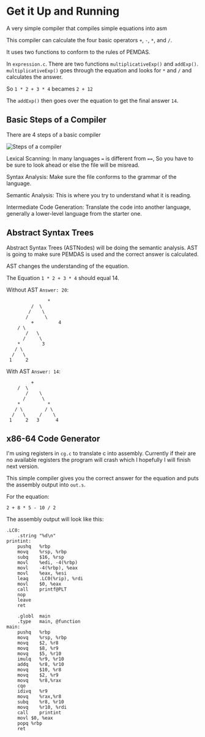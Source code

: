 # Get it Up and Running

A very simple compiler that compiles simple equations into asm

This compiler can calculate the four basic operators `+`, `-`, `*`, and `/`.

It uses two functions to conform to the rules of PEMDAS.

In `expression.c`. There are two functions `multiplicativeExp()` and `addExp()`. `multiplicativeExp()` goes through the equation and looks for `*` and `/` and calculates the answer.

So `1 * 2 + 3 * 4` becames `2 + 12`

The `addExp()` then goes over the equation to get the final answer `14`.

## Basic Steps of a Compiler

There are 4 steps of a basic compiler

![Steps of a compiler](https://github.com/CasterraDev/Little-C/blob/main/Up-And-Running/basics-of-a-compiler.jpg)

Lexical Scanning: In many languages `=` is different from `==`, So you have to be sure to look ahead or else the file will be misread.

Syntax Analysis: Make sure the file conforms to the grammar of the language.

Semantic Analysis: This is where you try to understand what it is reading.

Intermediate Code Generation: Translate the code into another language, generally a lower-level language from the starter one.

## Abstract Syntax Trees

Abstract Syntax Trees (ASTNodes) will be doing the semantic analysis. AST is going to make sure PEMDAS is used and the correct answer is calculated.

AST changes the understanding of the equation.

The Equation `1 * 2 + 3 * 4` should equal 14.

Without AST `Answer: 20`:
```
               *
	     /  \
	    /    \
	   /      \
         +         4
	/ \
       /   \
      /     \
    *        3
   / \
  /   \
 1     2
```

With AST `Answer: 14`:
```
         +
	/  \
       /    \
      /      \
    *          *
   / \        / \
  /   \     /    \
 1     2   3      4
```

## x86-64 Code Generator

I'm using registers in `cg.c` to translate c into assembly. Currently if their are no available registers the program will crash which I hopefully I will finish next version.

This simple compiler gives you the correct answer for the equation and puts the assembly output into `out.s`.

For the equation:

`2 + 8 * 5 - 10 / 2`

The assembly output will look like this:

```	.text
.LC0:
	.string	"%d\n"
printint:
	pushq	%rbp
	movq	%rsp, %rbp
	subq	$16, %rsp
	movl	%edi, -4(%rbp)
	movl	-4(%rbp), %eax
	movl	%eax, %esi
	leaq	.LC0(%rip), %rdi
	movl	$0, %eax
	call	printf@PLT
	nop
	leave
	ret

	.globl	main
	.type	main, @function
main:
	pushq	%rbp
	movq	%rsp, %rbp
	movq	$2, %r8
	movq	$8, %r9
	movq	$5, %r10
	imulq	%r9, %r10
	addq	%r8, %r10
	movq	$10, %r8
	movq	$2, %r9
	movq	%r8,%rax
	cqo
	idivq	%r9
	movq	%rax,%r8
	subq	%r8, %r10
	movq	%r10, %rdi
	call	printint
	movl $0, %eax
	popq %rbp
	ret
```
